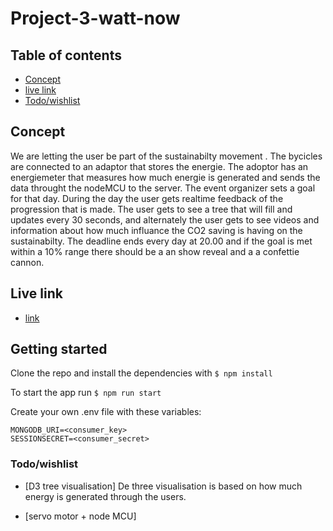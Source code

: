 # Project-3-watt-now

## Table of contents
- [Concept](#concept)
- [live link](#live)
- [Todo/wishlist](#todo)

## Concept
We are letting the user be part of the sustainabilty movement . The bycicles are connected to an adaptor that stores the energie. The adoptor has an energiemeter that measures how much energie is generated and sends the data throught the nodeMCU to the server. The event organizer sets a goal for that day. During the day the user gets realtime feedback of the progression that is made. The user gets to see a tree that will fill and updates every 30 seconds, and alternately the user gets to see videos and information about how much influance the CO2 saving is having on the sustainabilty. The deadline ends every day at 20.00 and if the goal is met within a 10% range there should be a an show reveal and a a confettie cannon.

## <a name="live"></a>Live link

- [link](#https://p3-wottnow.herokuapp.com/)


## <a name="started"></a>Getting started

Clone the repo and install the dependencies with
`$ npm install`

To start the app run
`$ npm run start`

Create your own .env file with these variables:

```
MONGODB_URI=<consumer_key>
SESSIONSECRET=<consumer_secret>
```

### <a name="todo"></a> Todo/wishlist
-  [D3 tree visualisation]
De three visualisation is based on how much energy is generated through the users.

-  [servo motor + node MCU]

